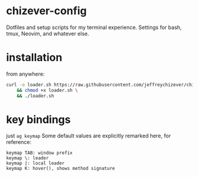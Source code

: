 # chizever-config
Dotfiles and setup scripts for my terminal experience. Settings for bash, tmux, Neovim, and whatever else.


# installation
from anywhere:
```bash
curl -o loader.sh https://raw.githubusercontent.com/jeffreychizever/chizever-config/refs/heads/main/loader.sh \
    && chmod +x loader.sh \
    && ./loader.sh
```

# key bindings
just `ag keymap`
Some default values are explicitly remarked here, for reference:
```
keymap TAB: window prefix
keymap \: leader
keymap |: local leader
keymap K: hover(), shows method signature
```

